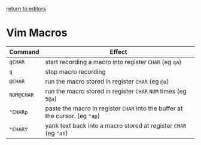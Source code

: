 [return to editors](../../editors.md)

# Vim Macros

Command | Effect
--- | ---
`qCHAR` | start recording a macro into register `CHAR` (eg `qa`)
`q` | stop macro recording
`@CHAR` | run the macro stored in register `CHAR` (eg `@a`)
`NUM@CHAR` | run the macro stored in register `CHAR` `NUM` times (eg `5@a`)
`"CHARp` | paste the macro in register `CHAR` into the buffer at the cursor. (eg `"ap`)
`"CHARY` | yank text back into a macro stored at register `CHAR` (eg `"aY`)
